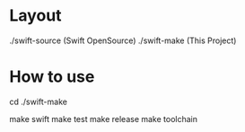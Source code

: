 # Layout

./swift-source (Swift OpenSource)
./swift-make (This Project)

# How to use

cd ./swift-make

make swift
make test
make release
make toolchain

